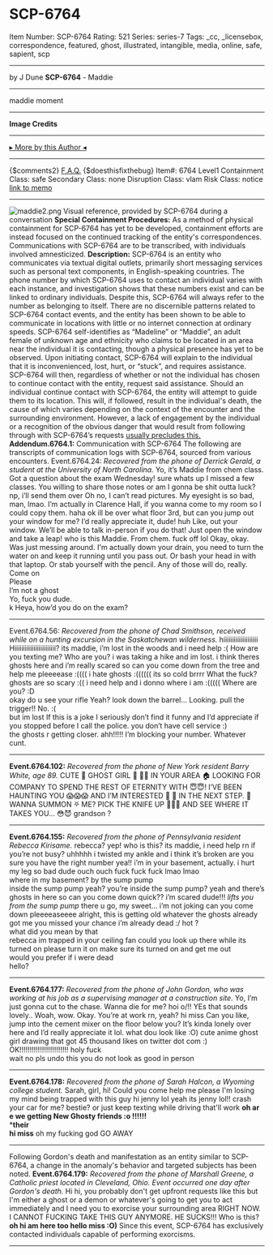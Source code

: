 # SCP-6764
Item Number: SCP-6764
Rating: 521
Series: series-7
Tags: _cc, _licensebox, correspondence, featured, ghost, illustrated, intangible, media, online, safe, sapient, scp

---

by J Dune
**SCP-6764** \- Maddie
* * *
maddie moment
* * *
**Image Credits**
* * *
[▸ More by this Author ◂](https://scp-wiki.wikidot.com/dr-dune-s-personnel-file)
* * *
{$comments2}
[F.A.Q.](https://scp-wiki.wikidot.com/component:info-ayers)
{$doesthisfixthebug}
Item#: 6764
Level1
Containment Class:
safe
Secondary Class:
none
Disruption Class:
vlam
Risk Class:
notice
[link to memo](/classification-committee-memo)  

* * *
![maddie2.png](https://scp-wiki.wdfiles.com/local--files/scp-6764/maddie2.png)
Visual reference, provided by SCP-6764 during a conversation
**Special Containment Procedures:** As a method of physical containment for SCP-6764 has yet to be developed, containment efforts are instead focused on the continued tracking of the entity's correspondences. Communications with SCP-6764 are to be transcribed, with individuals involved amnesticized.
**Description:** SCP-6764 is an entity who communicates via textual digital outlets, primarily short messaging services such as personal text components, in English-speaking countries. The phone number by which SCP-6764 uses to contact an individual varies with each instance, and investigation shows that these numbers exist and can be linked to ordinary individuals. Despite this, SCP-6764 will always refer to the number as belonging to itself. There are no discernible patterns related to SCP-6764 contact events, and the entity has been shown to be able to communicate in locations with little or no internet connection at ordinary speeds.
SCP-6764 self-identifies as “Madeline” or “Maddie”, an adult female of unknown age and ethnicity who claims to be located in an area near the individual it is contacting, though a physical presence has yet to be observed. Upon initiating contact, SCP-6764 will explain to the individual that it is inconvenienced, lost, hurt, or “stuck”, and requires assistance. SCP-6764 will then, regardless of whether or not the individual has chosen to continue contact with the entity, request said assistance.
Should an individual continue contact with SCP-6764, the entity will attempt to guide them to its location. This will, if followed, result in the individual's death, the cause of which varies depending on the context of the encounter and the surrounding environment. However, a lack of engagement by the individual or a recognition of the obvious danger that would result from following through with SCP-6764’s requests [usually precludes this.](/hogslice-makes-a-friend)
**Addendum.6764.1:** Communication with SCP-6764
The following are transcripts of communication logs with SCP-6764, sourced from various encounters.
Event.6764.24: _Recovered from the phone of Derrick Gerald, a student at the University of North Carolina._
Yo, it’s Maddie from chem class. Got a question about the exam Wednesday!
sure whats up
I missed a few classes. You willing to share those notes or am I gonna be shit outta luck?
np, i’ll send them over
Oh no, I can’t read pictures. My eyesight is so bad, man, lmao. I’m actually in Clarence Hall, if you wanna come to my room so I could copy them.
haha ok ill be over what floor
3rd, but can you jump out your window for me? I’d really appreciate it, dude!
huh
Like, out your window. We’ll be able to talk in-person if you do that! Just open the window and take a leap!
who is this
Maddie. From chem.
fuck off lol
Okay, okay. Was just messing around. I'm actually down your drain, you need to turn the water on and keep it running until you pass out. Or bash your head in with that laptop. Or stab yourself with the pencil. Any of those will do, really.  
Come on  
Please  
I’m not a ghost  
Yo, fuck you dude.  
k
Heya, how’d you do on the exam?
* * *
Event.6764.56: _Recovered from the phone of Chad Smithson, received while on a hunting excursion in the Saskatchewan wilderness._
hiiiiiiiiiiiiiiiiiiii
Hiiiiiiiiiiiiiiiiiiiiiiii?
its maddie, i’m lost in the woods and i need help :(
How are you texting me? Who are you?
i was taking a hike and im lost. i think theres ghosts here and i’m really scared so can you come down from the tree and help me pleeeease :(((( i hate ghosts :(((((( its so cold brrrr
What the fuck?
ghosts are so scary :(( i need help and i donno where i am :(((((
Where are you?
:D  
okay do u see your rifle
Yeah?
look down the barrel…
Looking.
pull the trigger!!
No.
:(  
but im lost
If this is a joke I seriously don’t find it funny and I’d appreciate if you stopped before I call the police.
you don’t have cell service :)  
the ghosts r getting closer. ahh!!!!!
I’m blocking your number.
Whatever cunt.
* * *
**Event.6764.102:** _Recovered from the phone of New York resident Barry White, age 89._
CUTE 🥰 GHOST GIRL 👻 👩‍🦰 IN YOUR AREA 🏠 LOOKING FOR COMPANY TO SPEND THE REST OF ETERNITY WITH 😇😇! I’VE BEEN HAUNTING YOU 😱😱😱 AND I’M INTERESTED 🤔 🤭 IN THE NEXT STEP. 🤫 WANNA SUMMON ⛧ ME? PICK THE KNIFE UP 🔪🔪🔪 AND SEE WHERE IT TAKES YOU… 😳😈
grandson ?
* * *
**Event.6764.155:** _Recovered from the phone of Pennsylvania resident Rebecca Kirisame._
rebecca?
yep! who is this?
its maddie, i need help rn if you’re not busy?
uhhhhh
i twisted my ankle and i think it’s broken
are you sure you have the right number
yea!! i’m in your basement, actually. i hurt my leg so bad dude ouch ouch fuck fuck fuck lmao
lmao  
where in my basement?
by the sump pump  
inside the sump pump
yeah? you’re inside the sump pump?
yeah and there’s ghosts in here so can you come down quick?? i’m scared dude!!!
*lifts you from the sump pump* there u go, my sweet…
i’m not joking can you come down pleeeeaseeee
alright, this is getting old
whatever the ghosts already got me you missed your chance i’m already dead :/
hot
?  
what did you mean by that  
rebecca im trapped in your ceiling fan could you look up there while its turned on please turn it on make sure its turned on and get me out  
would you prefer if i were dead  
hello?
* * *
**Event.6764.177:** _Recovered from the phone of John Gordon, who was working at his job as a supervising manager at a construction site._
Yo, I’m just gonna cut to the chase. Wanna die for me?
hoi o/!! YEs that sounds lovely..
Woah, wow. Okay. You’re at work rn, yeah?
hi miss
Can you like, jump into the cement mixer on the floor below you? It’s kinda lonely over here and I’d really appreciate it lol.
what dou look like :O)
cute anime ghost girl drawing that got 45 thousand likes on twitter dot com :)
OK!!!!!!!!!!!!!!!!!!!!!!!!
holy fuck  
wait no pls undo this you do not look as good in person
* * *
**Event.6764.178:** _Recovered from the phone of Sarah Halcon, a Wyoming college student._
Sarah, girl, hi! Could you come help me please I'm losing my mind being trapped with this guy
hi jenny lol
yeah its jenny lol!! crash your car for me? bestie? or just keep texting while driving that'll work
**oh ar e we getting New Ghosty friends :o !!!!!!**  
***their**  
**hi miss**
oh my fucking god GO AWAY
* * *
Following Gordon's death and manifestation as an entity similar to SCP-6764, a change in the anomaly's behavior and targeted subjects has been noted.
**Event.6764.179:** _Recovered from the phone of Marshall Greene, a Catholic priest located in Cleveland, Ohio. Event occurred one day after Gordon's death._
Hi hi, you probably don't get upfront requests like this but I'm either a ghost or a demon or whatever's going to get you to act immediately and I need you to exorcise your surrounding area RIGHT NOW. I CANNOT FUCKING TAKE THIS GUY ANYMORE. HE SUCKS!!!
Who is this?
**oh hi am here too hello miss :O)**
Since this event, SCP-6764 has exclusively contacted individuals capable of performing exorcisms.
* * *